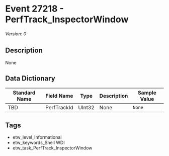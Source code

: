 # Event 27218 - PerfTrack_InspectorWindow
###### Version: 0

## Description
None

## Data Dictionary
|Standard Name|Field Name|Type|Description|Sample Value|
|---|---|---|---|---|
|TBD|PerfTrackId|UInt32|None|`None`|

## Tags
* etw_level_Informational
* etw_keywords_Shell WDI
* etw_task_PerfTrack_InspectorWindow